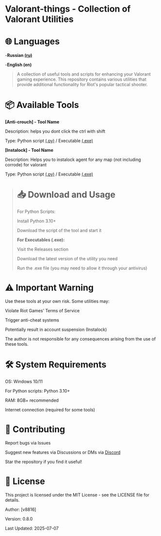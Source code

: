 # Valorant-things - Collection of Valorant Utilities

# 🌐 Languages
-**Russian [(ru)](https://github.com/v8816/Valorant-things/blob/main/README_ru.md)**

-**English (en)**

> A collection of useful tools and scripts for enhancing your Valorant gaming experience. This repository contains various utilities that provide additional functionality for Riot's popular tactical shooter.

# 📦 Available Tools
**[Anti-crouch] - Tool Name**  

Description: helps you dont click the ctrl with shift

Type: Python script [(.py)](https://github.com/v8816/Valorant-things/tree/main/Anti-Crouch) / Executable [(.exe)](https://github.com/v8816/Valorant-things/releases/tag/Anti-crouch)

**[Instalock] - Tool Name**

Description: Helps you to instalock agent for any map (not including corrode) for valorant

Type: Python script [(.py)](https://github.com/v8816/Valorant-things/tree/main/instalock) / Executable [(.exe)](https://github.com/v8816/Valorant-things/releases/tag/Instalock)

> # 📥 Download and Usage
> For Python Scripts:
>
> Install Python 3.10+
> 
> Download the script of the tool and start it
> 
> **For Executables (.exe):**
> 
> Visit the Releases section
> 
> Download the latest version of the utility you need
> 
> Run the .exe file (you may need to allow it through your antivirus)

# **⚠️ Important Warning**
Use these tools at your own risk. Some utilities may:

Violate Riot Games' Terms of Service

Trigger anti-cheat systems

Potentially result in account suspension (Instalock)

The author is not responsible for any consequences arising from the use of these tools.

# 🛠️ System Requirements
OS: Windows 10/11

For Python scripts: Python 3.10+

RAM: 8GB+ recommended

Internet connection (required for some tools)

# 🤝 Contributing
Report bugs via Issues

Suggest new features via Discussions or DMs via [Discord](https://discord.com/users/726386731498340394)

Star the repository if you find it useful!

# 📜 License
This project is licensed under the MIT License - see the LICENSE file for details.

Author: [v8816]

Version: 0.8.0

Last Updated: 2025-07-07
